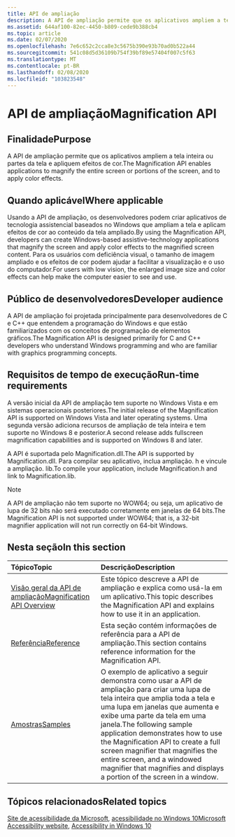 ```yaml
---
title: API de ampliação
description: A API de ampliação permite que os aplicativos ampliem a tela inteira ou partes da tela e apliquem efeitos de cor.
ms.assetid: 644af100-82ec-4450-b809-cede9b388cb4
ms.topic: article
ms.date: 02/07/2020
ms.openlocfilehash: 7e6c652c2cca8e3c5675b390e93b70ad0b522a44
ms.sourcegitcommit: 541c08d5d36109b754f39bf89e57404f007c5f63
ms.translationtype: MT
ms.contentlocale: pt-BR
ms.lasthandoff: 02/08/2020
ms.locfileid: "103823548"
---
```

# <a name="magnification-api"></a><span data-ttu-id="64f7e-103">API de ampliação</span><span class="sxs-lookup"><span data-stu-id="64f7e-103">Magnification API</span></span>

## <a name="purpose"></a><span data-ttu-id="64f7e-104">Finalidade</span><span class="sxs-lookup"><span data-stu-id="64f7e-104">Purpose</span></span>

<span data-ttu-id="64f7e-105">A API de ampliação permite que os aplicativos ampliem a tela inteira ou partes da tela e apliquem efeitos de cor.</span><span class="sxs-lookup"><span data-stu-id="64f7e-105">The Magnification API enables applications to magnify the entire screen or portions of the screen, and to apply color effects.</span></span>

## <a name="where-applicable"></a><span data-ttu-id="64f7e-106">Quando aplicável</span><span class="sxs-lookup"><span data-stu-id="64f7e-106">Where applicable</span></span>

<span data-ttu-id="64f7e-107">Usando a API de ampliação, os desenvolvedores podem criar aplicativos de tecnologia assistencial baseados no Windows que ampliam a tela e aplicam efeitos de cor ao conteúdo da tela ampliado.</span><span class="sxs-lookup"><span data-stu-id="64f7e-107">By using the Magnification API, developers can create Windows-based assistive-technology applications that magnify the screen and apply color effects to the magnified screen content.</span></span> <span data-ttu-id="64f7e-108">Para os usuários com deficiência visual, o tamanho de imagem ampliado e os efeitos de cor podem ajudar a facilitar a visualização e o uso do computador.</span><span class="sxs-lookup"><span data-stu-id="64f7e-108">For users with low vision, the enlarged image size and color effects can help make the computer easier to see and use.</span></span>

## <a name="developer-audience"></a><span data-ttu-id="64f7e-109">Público de desenvolvedores</span><span class="sxs-lookup"><span data-stu-id="64f7e-109">Developer audience</span></span>

<span data-ttu-id="64f7e-110">A API de ampliação foi projetada principalmente para desenvolvedores de C e C++ que entendem a programação do Windows e que estão familiarizados com os conceitos de programação de elementos gráficos.</span><span class="sxs-lookup"><span data-stu-id="64f7e-110">The Magnification API is designed primarily for C and C++ developers who understand Windows programming and who are familiar with graphics programming concepts.</span></span>

## <a name="run-time-requirements"></a><span data-ttu-id="64f7e-111">Requisitos de tempo de execução</span><span class="sxs-lookup"><span data-stu-id="64f7e-111">Run-time requirements</span></span>

<span data-ttu-id="64f7e-112">A versão inicial da API de ampliação tem suporte no Windows Vista e em sistemas operacionais posteriores.</span><span class="sxs-lookup"><span data-stu-id="64f7e-112">The initial release of the Magnification API is supported on Windows Vista and later operating systems.</span></span> <span data-ttu-id="64f7e-113">Uma segunda versão adiciona recursos de ampliação de tela inteira e tem suporte no Windows 8 e posterior.</span><span class="sxs-lookup"><span data-stu-id="64f7e-113">A second release adds fullscreen magnification capabilities and is supported on Windows 8 and later.</span></span>

<span data-ttu-id="64f7e-114">A API é suportada pelo Magnification.dll.</span><span class="sxs-lookup"><span data-stu-id="64f7e-114">The API is supported by Magnification.dll.</span></span> <span data-ttu-id="64f7e-115">Para compilar seu aplicativo, inclua ampliação. h e vincule a ampliação. lib.</span><span class="sxs-lookup"><span data-stu-id="64f7e-115">To compile your application, include Magnification.h and link to Magnification.lib.</span></span>

> [!Note]  
> <span data-ttu-id="64f7e-116">A API de ampliação não tem suporte no WOW64; ou seja, um aplicativo de lupa de 32 bits não será executado corretamente em janelas de 64 bits.</span><span class="sxs-lookup"><span data-stu-id="64f7e-116">The Magnification API is not supported under WOW64; that is, a 32-bit magnifier application will not run correctly on 64-bit Windows.</span></span>

## <a name="in-this-section"></a><span data-ttu-id="64f7e-117">Nesta seção</span><span class="sxs-lookup"><span data-stu-id="64f7e-117">In this section</span></span>

| <span data-ttu-id="64f7e-118">Tópico</span><span class="sxs-lookup"><span data-stu-id="64f7e-118">Topic</span></span> | <span data-ttu-id="64f7e-119">Descrição</span><span class="sxs-lookup"><span data-stu-id="64f7e-119">Description</span></span> |
|:---|:---|
| [<span data-ttu-id="64f7e-120">Visão geral da API de ampliação</span><span class="sxs-lookup"><span data-stu-id="64f7e-120">Magnification API Overview</span></span>](magapi-intro.md)<br/> | <span data-ttu-id="64f7e-121">Este tópico descreve a API de ampliação e explica como usá-la em um aplicativo.</span><span class="sxs-lookup"><span data-stu-id="64f7e-121">This topic describes the Magnification API and explains how to use it in an application.</span></span><br/> |
| [<span data-ttu-id="64f7e-122">Referência</span><span class="sxs-lookup"><span data-stu-id="64f7e-122">Reference</span></span>](entry-magapi-ref.md)<br/>  | <span data-ttu-id="64f7e-123">Esta seção contém informações de referência para a API de ampliação.</span><span class="sxs-lookup"><span data-stu-id="64f7e-123">This section contains reference information for the Magnification API.</span></span><br/>|
| [<span data-ttu-id="64f7e-124">Amostras</span><span class="sxs-lookup"><span data-stu-id="64f7e-124">Samples</span></span>](magapi-samples-entry.md)<br/> | <span data-ttu-id="64f7e-125">O exemplo de aplicativo a seguir demonstra como usar a API de ampliação para criar uma lupa de tela inteira que amplia toda a tela e uma lupa em janelas que aumenta e exibe uma parte da tela em uma janela.</span><span class="sxs-lookup"><span data-stu-id="64f7e-125">The following sample application demonstrates how to use the Magnification API to create a full screen magnifier that magnifies the entire screen, and a windowed magnifier that magnifies and displays a portion of the screen in a window.</span></span><br/> |

## <a name="related-topics"></a><span data-ttu-id="64f7e-126">Tópicos relacionados</span><span class="sxs-lookup"><span data-stu-id="64f7e-126">Related topics</span></span>

<span data-ttu-id="64f7e-127">[Site de acessibilidade da Microsoft](https://www.microsoft.com/accessibility/), [acessibilidade no Windows 10](/windows/apps/accessibility)</span><span class="sxs-lookup"><span data-stu-id="64f7e-127">[Microsoft Accessibility website](https://www.microsoft.com/accessibility/), [Accessibility in Windows 10](/windows/apps/accessibility)</span></span>
